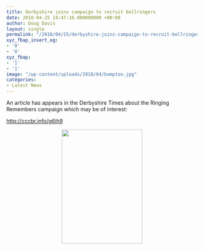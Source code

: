 ```yaml
---
title: Derbyshire joins campaign to recruit bellringers
date: 2018-04-25 14:47:16.000000000 +00:00
author: Doug Davis
layout: single
permalink: "/2018/04/25/derbyshire-joins-campaign-to-recruit-bellringers/"
xyz_fbap_insert_og:
- '0'
- '0'
xyz_fbap:
- '1'
- '1'
image: "/wp-content/uploads/2018/04/bampton.jpg"
categories:
- Latest News
---
```

An article has appears in the Derbyshire Times about the Ringing Remembers campaign which may be of interest:

<a href="http://cccbr.info/g6ih9" target="_blank" rel="noopener">http://cccbr.info/g6ih9</a>

<p style="text-align: center;">
  <a href="https://cccbr.org.uk/wp-content/uploads/2018/02/RR-A4-poster-EH-page-001.jpg"><img loading="lazy" class="alignnone size-medium wp-image-12401" src="https://cccbr.org.uk/wp-content/uploads/2018/02/RR-A4-poster-EH-page-001-212x300.jpg" alt="" width="212" height="300" srcset="https://cccbr.org.uk/wp-content/uploads/2018/02/RR-A4-poster-EH-page-001-212x300.jpg 212w, https://cccbr.org.uk/wp-content/uploads/2018/02/RR-A4-poster-EH-page-001-768x1086.jpg 768w, https://cccbr.org.uk/wp-content/uploads/2018/02/RR-A4-poster-EH-page-001-724x1024.jpg 724w, https://cccbr.org.uk/wp-content/uploads/2018/02/RR-A4-poster-EH-page-001-300x424.jpg 300w, https://cccbr.org.uk/wp-content/uploads/2018/02/RR-A4-poster-EH-page-001-600x849.jpg 600w, https://cccbr.org.uk/wp-content/uploads/2018/02/RR-A4-poster-EH-page-001.jpg 1240w" sizes="(max-width: 212px) 100vw, 212px" /></a>
</p>

